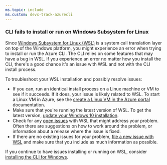 ```yaml
---
ms.topic: include
ms.custom: devx-track-azurecli
---
```


### CLI fails to install or run on Windows Subsystem for Linux

Since [Windows Subsystem for Linux (WSL)][03] is a system call translation layer on top of the
Windows platform, you might experience an error when trying to install or run the Azure CLI. The CLI
relies on some features that may have a bug in WSL. If you experience an error no matter how you
install the CLI, there's a good chance it's an issue with WSL and not with the CLI install process.

To troubleshoot your WSL installation and possibly resolve issues:

- If you can, run an identical install process on a Linux machine or VM to see if it succeeds. If it does,
  your issue is likely related to WSL. To start a Linux VM in Azure, see the
  [create a Linux VM in the Azure portal][02] documentation.
- Make sure that you're running the latest version of WSL. To get the latest version,
  [update your Windows 10 installation][06].
- Check for any [open issues][04] with WSL that might address your problem.
  Often there are suggestions on how to work around the problem, or information about a release where 
  the issue is fixed.
- If there are no existing issues for your problem, [file a new issue with WSL][05]
  and make sure that you include as much information as possible.

If you continue to have issues installing or running on WSL, consider
[installing the CLI for Windows][01].

<!-- link references -->

[01]: ../install-azure-cli-windows.md
[02]: /azure/virtual-machines/linux/quick-create-portal
[03]: /windows/wsl/about
[04]: https://github.com/Microsoft/WSL/issues
[05]: https://github.com/Microsoft/WSL/issues/new
[06]: https://support.microsoft.com/help/4027667/windows-10-update
